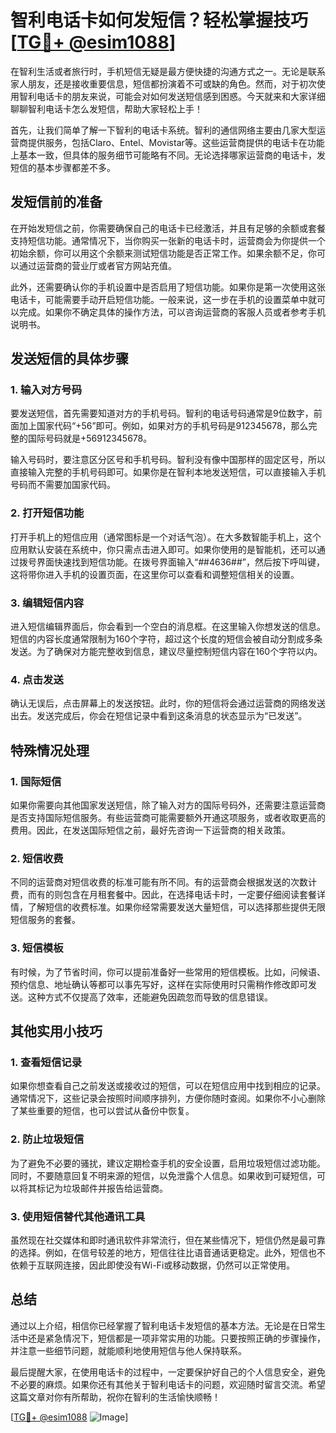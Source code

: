 # 智利电话卡如何发短信？轻松掌握技巧[[TG💪+ @esim1088](https://t.me/s/esim1088)]

在智利生活或者旅行时，手机短信无疑是最方便快捷的沟通方式之一。无论是联系家人朋友，还是接收重要信息，短信都扮演着不可或缺的角色。然而，对于初次使用智利电话卡的朋友来说，可能会对如何发送短信感到困惑。今天就来和大家详细聊聊智利电话卡怎么发短信，帮助大家轻松上手！

首先，让我们简单了解一下智利的电话卡系统。智利的通信网络主要由几家大型运营商提供服务，包括Claro、Entel、Movistar等。这些运营商提供的电话卡在功能上基本一致，但具体的服务细节可能略有不同。无论选择哪家运营商的电话卡，发短信的基本步骤都差不多。

## 发短信前的准备

在开始发短信之前，你需要确保自己的电话卡已经激活，并且有足够的余额或套餐支持短信功能。通常情况下，当你购买一张新的电话卡时，运营商会为你提供一个初始余额，你可以用这个余额来测试短信功能是否正常工作。如果余额不足，你可以通过运营商的营业厅或者官方网站充值。

此外，还需要确认你的手机设置中是否启用了短信功能。如果你是第一次使用这张电话卡，可能需要手动开启短信功能。一般来说，这一步在手机的设置菜单中就可以完成。如果你不确定具体的操作方法，可以咨询运营商的客服人员或者参考手机说明书。

## 发送短信的具体步骤

### 1. 输入对方号码

要发送短信，首先需要知道对方的手机号码。智利的电话号码通常是9位数字，前面加上国家代码“+56”即可。例如，如果对方的手机号码是912345678，那么完整的国际号码就是+56912345678。

输入号码时，要注意区分区号和手机号码。智利没有像中国那样的固定区号，所以直接输入完整的手机号码即可。如果你是在智利本地发送短信，可以直接输入手机号码而不需要加国家代码。

### 2. 打开短信功能

打开手机上的短信应用（通常图标是一个对话气泡）。在大多数智能手机上，这个应用默认安装在系统中，你只需点击进入即可。如果你使用的是智能机，还可以通过拨号界面快速找到短信功能。在拨号界面输入“*#*#4636#*#*”，然后按下呼叫键，这将带你进入手机的设置页面，在这里你可以查看和调整短信相关的设置。

### 3. 编辑短信内容

进入短信编辑界面后，你会看到一个空白的消息框。在这里输入你想发送的信息。短信的内容长度通常限制为160个字符，超过这个长度的短信会被自动分割成多条发送。为了确保对方能完整收到信息，建议尽量控制短信内容在160个字符以内。

### 4. 点击发送

确认无误后，点击屏幕上的发送按钮。此时，你的短信将会通过运营商的网络发送出去。发送完成后，你会在短信记录中看到这条消息的状态显示为“已发送”。

## 特殊情况处理

### 1. 国际短信

如果你需要向其他国家发送短信，除了输入对方的国际号码外，还需要注意运营商是否支持国际短信服务。有些运营商可能需要额外开通这项服务，或者收取更高的费用。因此，在发送国际短信之前，最好先咨询一下运营商的相关政策。

### 2. 短信收费

不同的运营商对短信收费的标准可能有所不同。有的运营商会根据发送的次数计费，而有的则包含在月租套餐中。因此，在选择电话卡时，一定要仔细阅读套餐详情，了解短信的收费标准。如果你经常需要发送大量短信，可以选择那些提供无限短信服务的套餐。

### 3. 短信模板

有时候，为了节省时间，你可以提前准备好一些常用的短信模板。比如，问候语、预约信息、地址确认等都可以事先写好，这样在实际使用时只需稍作修改即可发送。这种方式不仅提高了效率，还能避免因疏忽而导致的信息错误。

## 其他实用小技巧

### 1. 查看短信记录

如果你想查看自己之前发送或接收过的短信，可以在短信应用中找到相应的记录。通常情况下，这些记录会按照时间顺序排列，方便你随时查阅。如果你不小心删除了某些重要的短信，也可以尝试从备份中恢复。

### 2. 防止垃圾短信

为了避免不必要的骚扰，建议定期检查手机的安全设置，启用垃圾短信过滤功能。同时，不要随意回复不明来源的短信，以免泄露个人信息。如果收到可疑短信，可以将其标记为垃圾邮件并报告给运营商。

### 3. 使用短信替代其他通讯工具

虽然现在社交媒体和即时通讯软件非常流行，但在某些情况下，短信仍然是最可靠的选择。例如，在信号较差的地方，短信往往比语音通话更稳定。此外，短信也不依赖于互联网连接，因此即使没有Wi-Fi或移动数据，仍然可以正常使用。

## 总结

通过以上介绍，相信你已经掌握了智利电话卡发短信的基本方法。无论是在日常生活中还是紧急情况下，短信都是一项非常实用的功能。只要按照正确的步骤操作，并注意一些细节问题，就能顺利地使用短信与他人保持联系。

最后提醒大家，在使用电话卡的过程中，一定要保护好自己的个人信息安全，避免不必要的麻烦。如果你还有其他关于智利电话卡的问题，欢迎随时留言交流。希望这篇文章对你有所帮助，祝你在智利的生活愉快顺畅！

[[TG💪+ @esim1088](https://t.me/s/esim1088) ![Image](https://i.postimg.cc/4NQfJmqS/Snipaste-2025-05-13-00-14-12.png)]